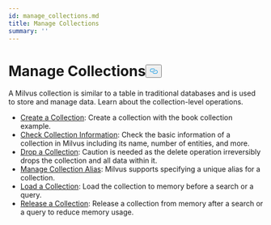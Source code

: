 ```yaml
---
id: manage_collections.md
title: Manage Collections
summary: ''
---
```

<h1 id="Manage-Collections" class="common-anchor-header">Manage Collections<button data-href="#Manage-Collections" class="anchor-icon" translate="no">
      <svg translate="no"
        aria-hidden="true"
        focusable="false"
        height="20"
        version="1.1"
        viewBox="0 0 16 16"
        width="16"
      >
        <path
          fill="#0092E4"
          fill-rule="evenodd"
          d="M4 9h1v1H4c-1.5 0-3-1.69-3-3.5S2.55 3 4 3h4c1.45 0 3 1.69 3 3.5 0 1.41-.91 2.72-2 3.25V8.59c.58-.45 1-1.27 1-2.09C10 5.22 8.98 4 8 4H4c-.98 0-2 1.22-2 2.5S3 9 4 9zm9-3h-1v1h1c1 0 2 1.22 2 2.5S13.98 12 13 12H9c-.98 0-2-1.22-2-2.5 0-.83.42-1.64 1-2.09V6.25c-1.09.53-2 1.84-2 3.25C6 11.31 7.55 13 9 13h4c1.45 0 3-1.69 3-3.5S14.5 6 13 6z"
        ></path>
      </svg>
    </button></h1><p>A Milvus collection is similar to a table in traditional databases and is used to store and manage data. Learn about the collection-level operations.</p>
<ul>
<li><a href="/docs/de/create_collection.md">Create a Collection</a>: Create a collection with the book collection example.</li>
<li><a href="/docs/de/check_collection.md">Check Collection Information</a>: Check the basic information of a collection in Milvus including its name, number of entities, and more.</li>
<li><a href="/docs/de/drop_collection.md">Drop a Collection</a>: Caution is needed as the delete operation irreversibly drops the collection and all data within it.</li>
<li><a href="/docs/de/collection_alias.md">Manage Collection Alias</a>: Milvus supports specifying a unique alias for a collection.</li>
<li><a href="/docs/de/load_collection.md">Load a Collection</a>: Load the collection to memory before a search or a query.</li>
<li><a href="/docs/de/release_collection.md">Release a Collection</a>: Release a collection from memory after a search or a query to reduce memory usage.</li>
</ul>
